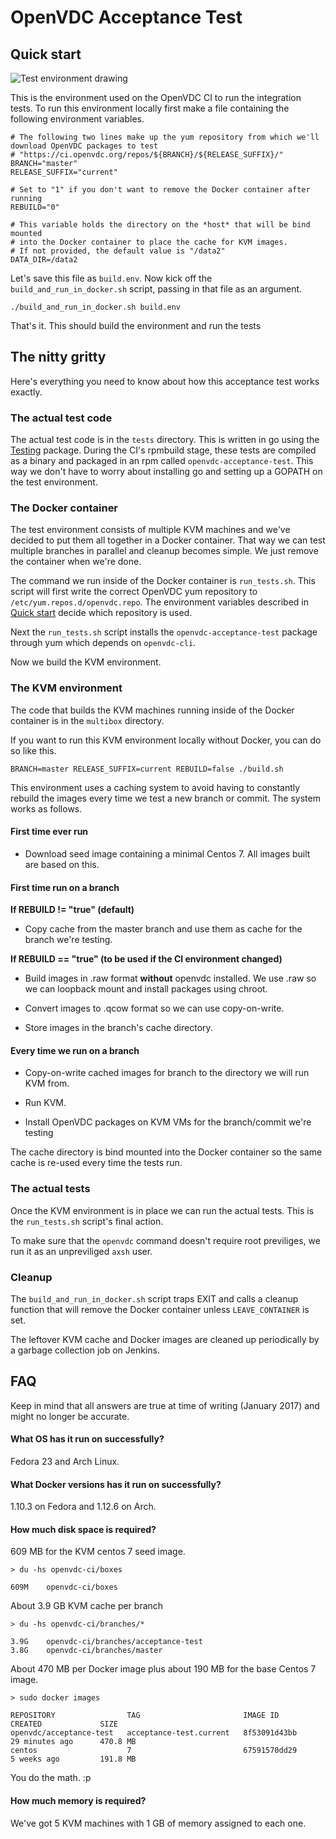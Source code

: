 # OpenVDC Acceptance Test

## Quick start

![Test environment drawing](illustrations/drawing.svg)

This is the environment used on the OpenVDC CI to run the integration tests. To run this environment locally first make a file containing the following environment variables.

```
# The following two lines make up the yum repository from which we'll download OpenVDC packages to test
# "https://ci.openvdc.org/repos/${BRANCH}/${RELEASE_SUFFIX}/"
BRANCH="master"
RELEASE_SUFFIX="current"

# Set to "1" if you don't want to remove the Docker container after running
REBUILD="0"

# This variable holds the directory on the *host* that will be bind mounted
# into the Docker container to place the cache for KVM images.
# If not provided, the default value is "/data2"
DATA_DIR=/data2
```

Let's save this file as `build.env`. Now kick off the `build_and_run_in_docker.sh` script, passing in that file as an argument.

```
./build_and_run_in_docker.sh build.env
```

That's it. This should build the environment and run the tests

## The nitty gritty

Here's everything you need to know about how this acceptance test works exactly.

### The actual test code

The actual test code is in the `tests` directory. This is written in go using the [Testing](https://golang.org/pkg/testing/) package. During the CI's rpmbuild stage, these tests are compiled as a binary and packaged in an rpm called `openvdc-acceptance-test`. This way we don't have to worry about installing go and setting up a GOPATH on the test environment.

### The Docker container

The test environment consists of multiple KVM machines and we've decided to put them all together in a Docker container. That way we can test multiple branches in parallel and cleanup becomes simple. We just remove the container when we're done.

The command we run inside of the Docker container is `run_tests.sh`. This script will first write the correct OpenVDC yum repository to `/etc/yum.repos.d/openvdc.repo`. The environment variables described in [Quick start](#quick-start) decide which repository is used.

Next the `run_tests.sh` script installs the `openvdc-acceptance-test` package through yum which depends on `openvdc-cli`.

Now we build the KVM environment.

### The KVM environment

The code that builds the KVM machines running inside of the Docker container is in the `multibox` directory.

If you want to run this KVM environment locally without Docker, you can do so like this.

```
BRANCH=master RELEASE_SUFFIX=current REBUILD=false ./build.sh
```

This environment uses a caching system to avoid having to constantly rebuild the images every time we test a new branch or commit. The system works as follows.

#### First time ever run

* Download seed image containing a minimal Centos 7. All images built are based on this.

#### First time run on a branch

**If REBUILD != "true" (default)**

* Copy cache from the master branch and use them as cache for the branch we're testing.

**If REBUILD == "true" (to be used if the CI environment changed)**

* Build images in .raw format **without** openvdc installed. We use .raw so we can loopback mount and install packages using chroot.

* Convert images to .qcow format so we can use copy-on-write.

* Store images in the branch's cache directory.

#### Every time we run on a branch

* Copy-on-write cached images for branch to the directory we will run KVM from.

* Run KVM.

* Install OpenVDC packages on KVM VMs for the branch/commit we're testing

The cache directory is bind mounted into the Docker container so the same cache is re-used every time the tests run.

### The actual tests

Once the KVM environment is in place we can run the actual tests. This is the `run_tests.sh` script's final action.

To make sure that the `openvdc` command doesn't require root previliges, we run it as an unpreviliged `axsh` user.

### Cleanup

The `build_and_run_in_docker.sh` script traps EXIT and calls a cleanup function that will remove the Docker container unless `LEAVE_CONTAINER` is set.

The leftover KVM cache and Docker images are cleaned up periodically by a garbage collection job on Jenkins.

## FAQ

Keep in mind that all answers are true at time of writing (January 2017) and might no longer be accurate.

#### What OS has it run on successfully?

Fedora 23 and Arch Linux.

#### What Docker versions has it run on successfully?

1.10.3 on Fedora and 1.12.6 on Arch.

#### How much disk space is required?

609 MB for the KVM centos 7 seed image.

```
> du -hs openvdc-ci/boxes

609M    openvdc-ci/boxes
```

About 3.9 GB KVM cache per branch

```
> du -hs openvdc-ci/branches/*

3.9G    openvdc-ci/branches/acceptance-test
3.8G    openvdc-ci/branches/master
```

About 470 MB per Docker image plus about 190 MB for the base Centos 7 image.

```
> sudo docker images

REPOSITORY                TAG                       IMAGE ID            CREATED             SIZE
openvdc/acceptance-test   acceptance-test.current   8f53091d43bb        29 minutes ago      470.8 MB
centos                    7                         67591570dd29        5 weeks ago         191.8 MB
```

You do the math. :p

#### How much memory is required?

We've got 5 KVM machines with 1 GB of memory assigned to each one.
